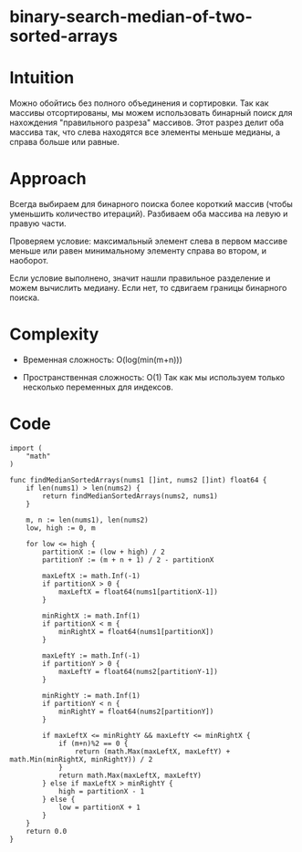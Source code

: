 # binary-search-median-of-two-sorted-arrays

# Intuition
Можно обойтись без полного объединения и сортировки. Так как массивы отсортированы, мы можем использовать бинарный поиск для нахождения "правильного разреза" массивов. Этот разрез делит оба массива так, что слева находятся все элементы меньше медианы, а справа больше или равные.

# Approach
Всегда выбираем для бинарного поиска более короткий массив (чтобы уменьшить количество итераций). Разбиваем оба массива на левую и правую части.

Проверяем условие:
максимальный элемент слева в первом массиве меньше или равен минимальному элементу справа во втором, и наоборот.

Если условие выполнено, значит нашли правильное разделение и можем вычислить медиану. Если нет, то сдвигаем границы бинарного поиска.

# Complexity
- Временная сложность: O(log(min(m+n)))

- Пространственная сложность: O(1)
Так как мы используем только несколько переменных для индексов.

# Code
```golang []
import (
	"math"
)

func findMedianSortedArrays(nums1 []int, nums2 []int) float64 {
	if len(nums1) > len(nums2) {
		return findMedianSortedArrays(nums2, nums1)
	}

	m, n := len(nums1), len(nums2)
	low, high := 0, m

	for low <= high {
		partitionX := (low + high) / 2
		partitionY := (m + n + 1) / 2 - partitionX

		maxLeftX := math.Inf(-1)
		if partitionX > 0 {
			maxLeftX = float64(nums1[partitionX-1])
		}

		minRightX := math.Inf(1)
		if partitionX < m {
			minRightX = float64(nums1[partitionX])
		}

		maxLeftY := math.Inf(-1)
		if partitionY > 0 {
			maxLeftY = float64(nums2[partitionY-1])
		}

		minRightY := math.Inf(1)
		if partitionY < n {
			minRightY = float64(nums2[partitionY])
		}

		if maxLeftX <= minRightY && maxLeftY <= minRightX {
			if (m+n)%2 == 0 {
				return (math.Max(maxLeftX, maxLeftY) + math.Min(minRightX, minRightY)) / 2
			}
			return math.Max(maxLeftX, maxLeftY)
		} else if maxLeftX > minRightY {
			high = partitionX - 1
		} else {
			low = partitionX + 1
		}
	}
	return 0.0
}

```
